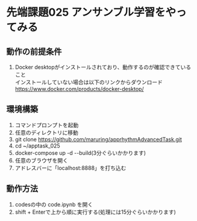 # 先端課題025 アンサンブル学習をやってみる

## 動作の前提条件
1. Docker desktopがインストールされており、動作するのが確認できていること  
インストールしていない場合は以下のリンクからダウンロード  
https://www.docker.com/products/docker-desktop/  


## 環境構築
1. コマンドプロンプトを起動
2. 任意のディレクトリに移動
3. git clone https://github.com/maruring/apprhythmAdvancedTask.git
4. cd ~/apptask_025
5. docker-compose up -d --build(3分ぐらいかかります)
6. 任意のブラウザを開く
7. アドレスバーに「localhost:8888」を打ち込む

## 動作方法
1. codesの中の code.ipynb を開く
2. shift + Enterで上から順に実行する(処理には15分ぐらいかかります)
